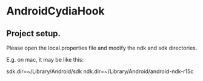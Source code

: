 # AndroidCydiaHook

## Project setup. 

Please open the local.properties file and modify the ndk and sdk directories.

E.g. on mac, it may be like this:

sdk.dir=~/Library/Android/sdk
ndk.dir=~/Library/Android/android-ndk-r15c
